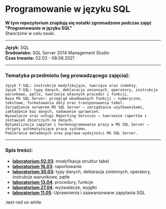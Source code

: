 # Programowanie w języku SQL
__W tym repozytorium znajdują się notatki zgromadzone podczas zajęć "Programowanie w języku SQL"__  
 Stworzone w celu nauki.
***
__Język:__ SQL  
__Środowisko:__ SQL Server 2014 Management Studio  
__Czas trwania:__ 02.03 - 08.06.2021
***
### Tematyka przedmiotu (wg prowadzącego zajęcia): 
```
Język T-SQL: instrukcje modyfikujące, tworzące oraz indeksy.
Język T-SQL: typy danych, deklaracja zmiennych, operatory, instrukcje warunkowe, pętle, tworzenie własnych procedur i funkcji.
Baza MS SQL Server: przegląd wbudowanych funkcji – numeryczne, tekstowe, formatowania daty oraz transponowania tabel.
Zarządzanie serwerem MS SQL Server – zarządzanie użytkownikami, zakładanie baz danych, nadawanie uprawnień.
Wyzwalacze oraz usługi Reporting Services – tworzenie raportów i zestawień zbiorczych na danych.
Optymalizacja zapytań i harmonogramowanie pracy w MS SQL Server – skrypty automatyzujące pracę systemu.
Pobieranie metadanych oraz poprawa wydajności MS SQL Server.
```
***
 ### Spis treści:
 * __[laboratorium 02.03](https://github.com/jkrotoszynska/programowanieSQL/blob/main/sql%2002.03.docx)__: modyfikacja struktur tabel
 * __[laboratorium 16.03](https://github.com/jkrotoszynska/programowanieSQL/blob/main/sql.docx)__: raportowanie
 * __[laboratorium 30.03](https://github.com/jkrotoszynska/programowanieSQL/blob/main/sql%2030.03.docx)__: typy danych, deklaracja zmiennych, operatory, instrukcje warunkowe, pętle
 * __[laboratorium 13.04](https://github.com/jkrotoszynska/programowanieSQL/blob/main/sql%2013.04.docx)__: procedury, funkcje
 * __[laboratorium 27.04](https://github.com/jkrotoszynska/programowanieSQL/blob/main/sql%2027.04.docx)__: wyzwalacze, wyjątki
 * __[laboratorium 11.05](https://github.com/jkrotoszynska/programowanieSQL/blob/main/sql%2018.05.docx)__: Uprawnienia i zaawansowane zapytania SQL

<div class="text-red mb-2">
  .text-red on white
</div>
